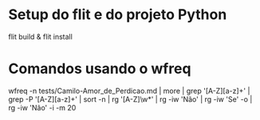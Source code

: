 # Setup do flit e do projeto Python
flit build & flit install

# Comandos usando o wfreq 
wfreq -n tests/Camilo-Amor_de_Perdicao.md | more
                                          | grep '[A-Z][a-z]\+' 
                                          | grep -P '[A-Z][a-z]+' | sort -n 
                                          | rg '[A-Z]\w*'
                                          | rg -iw 'Não'
                                          | rg -iw 'Se'
      -o                                  | rg -iw 'Não'
      -i
      -m 20
